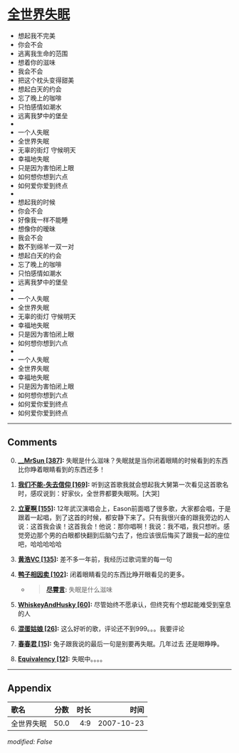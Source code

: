 # [全世界失眠](https://music.163.com/song?id=65381)

* 想起我不完美
* 你会不会
* 逃离我生命的范围
* 想着你的滋味
* 我会不会
* 把这个枕头变得甜美
* 想起白天的约会
* 忘了晚上的咖啡
* 只怕感情如潮水
* 远离我梦中的堡垒
* 
* 一个人失眠
* 全世界失眠
* 无辜的街灯 守候明天
* 幸福地失眠
* 只是因为害怕闭上眼
* 如何想你想到六点
* 如何爱你爱到终点
* 
* 想起我的时候
* 你会不会
* 好像我一样不能睡
* 想像你的暧昧
* 我会不会
* 数不到绵羊一双一对
* 想起白天的约会
* 忘了晚上的咖啡
* 只怕感情如潮水
* 远离我梦中的堡垒
* 
* 一个人失眠
* 全世界失眠
* 无辜的街灯 守候明天
* 幸福地失眠
* 只是因为害怕闭上眼
* 如何想你想到六点
* 
* 一个人失眠
* 全世界失眠
* 幸福地失眠
* 只是因为害怕闭上眼
* 如何想你想到六点
* 如何爱你爱到终点
* 如何爱你爱到终点


---

## Comments
0. **[__MrSun \[387\]](https://music.163.com/#/user/home?id=51475220):** 失眠是什么滋味？失眠就是当你闭着眼睛的时候看到的东西比你睁着眼睛看到的东西还多！

1. **[我们不能-失去信仰 \[169\]](https://music.163.com/#/user/home?id=3587148):** 听到这首歌我就会想起我大舅第一次看见这首歌名时，感叹说到：好家伙，全世界都要失眠啊。[大哭]

2. **[立夏啊 \[155\]](https://music.163.com/#/user/home?id=37572047):** 12年武汉演唱会上，Eason前面唱了很多歌，大家都会唱，于是跟着一起唱，到了这首的时候，都安静下来了。只有我很兴奋的跟我旁边的人说：这首我会诶！这首我会！他说：那你唱啊！我说：我不唱，我只想听。感觉旁边那个男的白眼都快翻到后脑勺去了，他应该很后悔买了跟我一起的座位吧，哈哈哈哈哈

3. **[黄浩VC \[135\]](https://music.163.com/#/user/home?id=2880899):** 差不多一年前，我经历过歌词里的每一句

4. **[鸭子相因卖 \[102\]](https://music.163.com/#/user/home?id=7314155):** 闭着眼睛看见的东西比睁开眼看见的更多。
	* > **[尽霄言](https://music.163.com/#/user/home?id=40892048):** 失眠是什么滋味

5. **[WhiskeyAndHusky \[60\]](https://music.163.com/#/user/home?id=42751298):** 尽管始终不愿承认，但终究有个想起能难受到窒息的人

6. **[混蛋姑娘 \[26\]](https://music.163.com/#/user/home?id=555883697):** 这么好听的歌，评论还不到999。。。我要评论

7. **[春春君 \[15\]](https://music.163.com/#/user/home?id=29892172):** 兔子跟我说的最后一句是别要再失眠。几年过去  还是眼睁睁。

8. **[Equivalency \[12\]](https://music.163.com/#/user/home?id=294576126):** 失眠中。。。。



---

## Appendix

|歌名|分数|时长|时间|
|:---|:---:|---:|---:|
|全世界失眠|50.0|4:9|2007-10-23

*modified: False*